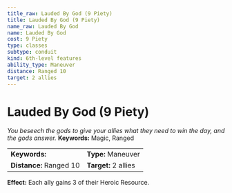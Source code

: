 ```yaml
---
title_raw: Lauded By God (9 Piety)
title: Lauded By God (9 Piety)
name_raw: Lauded By God
name: Lauded By God
cost: 9 Piety
type: classes
subtype: conduit
kind: 6th-level features
ability_type: Maneuver
distance: Ranged 10
target: 2 allies
---
```


# Lauded By God (9 Piety)

*You beseech the gods to give your allies what they need to win the day, and the gods answer.* **Keywords:** Magic, Ranged

|                         |                      |
| :---------------------- | :------------------- |
| **Keywords:**           | **Type:** Maneuver   |
| **Distance:** Ranged 10 | **Target:** 2 allies |

**Effect:** Each ally gains 3 of their Heroic Resource.

